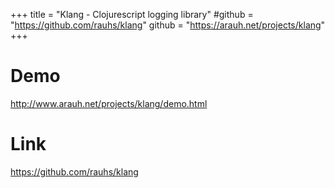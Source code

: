 +++
title = "Klang - Clojurescript logging library"
#github = "https://github.com/rauhs/klang"
github = "https://arauh.net/projects/klang"
+++

# Demo

<http://www.arauh.net/projects/klang/demo.html>

# Link

https://github.com/rauhs/klang

